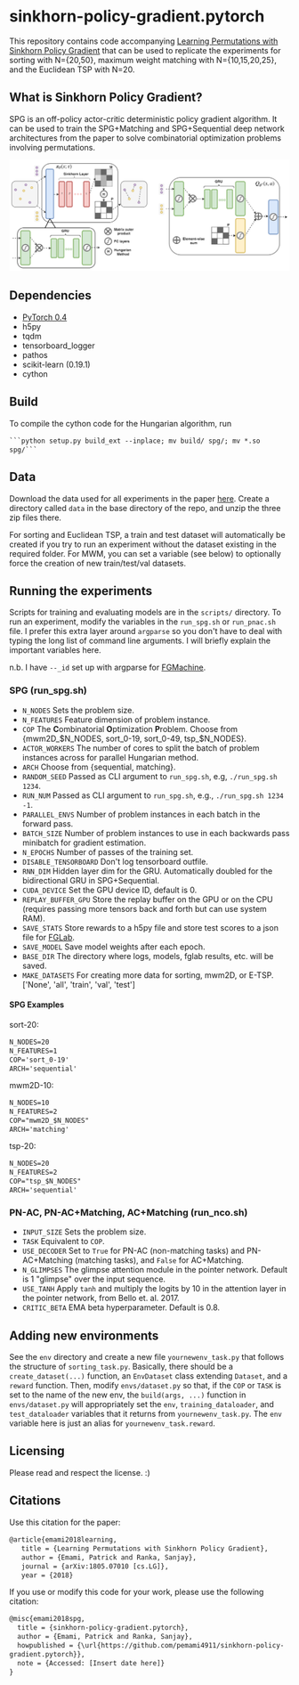 # sinkhorn-policy-gradient.pytorch

This repository contains code accompanying [Learning Permutations with Sinkhorn Policy Gradient](https://arxiv.org/abs/1805.07010) that can be used to replicate the experiments for sorting with N={20,50}, maximum weight matching with N={10,15,20,25}, and the Euclidean TSP with N=20. 

## What is Sinkhorn Policy Gradient? 

SPG is an off-policy actor-critic deterministic policy gradient algorithm. It can be used to train the SPG+Matching and SPG+Sequential deep network architectures from the paper to solve combinatorial optimization problems involving permutations. 

![SPG+Matching](spg_arch.png)

## Dependencies

* [PyTorch 0.4](https://pytorch.org)
* h5py
* tqdm
* tensorboard_logger
* pathos
* scikit-learn (0.19.1)
* cython

## Build

To compile the cython code for the Hungarian algorithm, run

    ```python setup.py build_ext --inplace; mv build/ spg/; mv *.so spg/```

## Data

Download the data used for all experiments in the paper [here](https://www.dropbox.com/sh/voi1jsqz6sj7vle/AAA97tcZwRITrEm67r3OFSYea?dl=0).
Create a directory called `data` in the base directory of the repo, and unzip the three zip files there.

For sorting and Euclidean TSP, a train and test dataset will automatically be created if you try to run an experiment without the dataset existing in the required folder. For MWM, you can set a variable (see below) to optionally force the creation of new train/test/val datasets.

## Running the experiments

Scripts for training and evaluating models are in the `scripts/` directory. To run an experiment, modify the variables in the `run_spg.sh` or `run_pnac.sh` file. I prefer this extra layer around `argparse` so you don't have to deal with typing the long list of command line arguments. I will briefly explain the important variables here.

n.b. I have `--_id` set up with argparse for [FGMachine](https://github.com/Kaixhin/FGMachine).

### SPG (run_spg.sh)
* `N_NODES` Sets the problem size.
* `N_FEATURES` Feature dimension of problem instance.
* `COP` The **C**ombinatorial **O**ptimization **P**roblem. Choose from {mwm2D_$N_NODES, sort_0-19, sort_0-49, tsp_$N_NODES}.
* `ACTOR_WORKERS` The number of cores to split the batch of problem instances across for parallel Hungarian method.
* `ARCH` Choose from {sequential, matching}.
* `RANDOM_SEED` Passed as CLI argument to `run_spg.sh`, e.g, `./run_spg.sh 1234`.
* `RUN_NUM` Passed as CLI argument to `run_spg.sh`, e.g., `./run_spg.sh 1234 -1`.
* `PARALLEL_ENVS` Number of problem instances in each batch in the forward pass.
* `BATCH_SIZE` Number of problem instances to use in each backwards pass minibatch for gradient estimation.
* `N_EPOCHS` Number of passes of the training set.
* `DISABLE_TENSORBOARD` Don't log tensorboard outfile.
* `RNN_DIM` Hidden layer dim for the GRU. Automatically doubled for the bidirectional GRU in SPG+Sequential.
* `CUDA_DEVICE` Set the GPU device ID, default is 0.
* `REPLAY_BUFFER_GPU` Store the replay buffer on the GPU or on the CPU (requires passing more tensors back and forth but can use system RAM).
* `SAVE_STATS` Store rewards to a h5py file and store test scores to a json file for [FGLab](https://kaixhin.github.io/FGLab/).
* `SAVE_MODEL` Save model weights after each epoch.
* `BASE_DIR` The directory where logs, models, fglab results, etc. will be saved.
* `MAKE_DATASETS` For creating more data for sorting, mwm2D, or E-TSP. ['None', 'all', 'train', 'val', 'test']

#### SPG Examples

sort-20:
```
N_NODES=20
N_FEATURES=1
COP='sort_0-19'
ARCH='sequential'
```

mwm2D-10:
```
N_NODES=10
N_FEATURES=2
COP="mwm2D_$N_NODES"
ARCH='matching'
```

tsp-20:
```
N_NODES=20
N_FEATURES=2
COP="tsp_$N_NODES"
ARCH='sequential'
```

### PN-AC, PN-AC+Matching, AC+Matching (run_nco.sh)
* `INPUT_SIZE` Sets the problem size.
* `TASK` Equivalent to `COP`.
* `USE_DECODER` Set to `True` for PN-AC (non-matching tasks) and PN-AC+Matching (matching tasks), and `False` for AC+Matching.
* `N_GLIMPSES` The glimpse attention module in the pointer network. Default is 1 "glimpse" over the input sequence.
* `USE_TANH` Apply `tanh` and multiply the logits by 10 in the attention layer in the pointer network, from Bello et. al. 2017.
* `CRITIC_BETA` EMA beta hyperparameter. Default is 0.8.

## Adding new environments

See the `env` directory and create a new file `yournewenv_task.py` that follows the structure of `sorting_task.py`. Basically, there should be a `create_dataset(...)` function, an `EnvDataset` class extending `Dataset`, and a `reward` function. Then, modify `envs/dataset.py` so that, if the `COP` or `TASK` is set to the name of the new env, the `build(args, ...)` function in `envs/dataset.py` will appropriately set the `env`, `training_dataloader`, and `test_dataloader` variables that it returns from `yournewenv_task.py`. The `env` variable here is just an alias for `yournewenv_task.reward`. 

## Licensing

Please read and respect the license. :)

## Citations

Use this citation for the paper: 

```
@article{emami2018learning,
   title = {Learning Permutations with Sinkhorn Policy Gradient},
   author = {Emami, Patrick and Ranka, Sanjay},
   journal = {arXiv:1805.07010 [cs.LG]},
   year = {2018}
```

If you use or modify this code for your work, please use the following citation:

```
@misc{emami2018spg,
  title = {sinkhorn-policy-gradient.pytorch}, 
  author = {Emami, Patrick and Ranka, Sanjay},
  howpublished = {\url{https://github.com/pemami4911/sinkhorn-policy-gradient.pytorch}},
  note = {Accessed: [Insert date here]}
}
```
